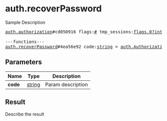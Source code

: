 # auth.recoverPassword

Sample Description

<pre>
<a href="../constructor/auth.authorization">auth.authorization</a>#cd050916 flags:<a href="../type/#.md">#</a> tmp_sessions:<a href="../type/flags.0?int.md">flags.0?int</a> user:<a href="../type/User.md">User</a> = <a href="../type/auth.Authorization.md">auth.Authorization</a>;

---functions---
<a href="../method/auth.recoverPassword.md">auth.recoverPassword</a>#4ea56e92 code:<a href="../type/string.md">string</a> = <a href="../type/auth.Authorization.md">auth.Authorization</a>;
</pre>

## Parameters

| Name | Type | Description |
|------|:----:|-------------|
| **code** | [string](../type/string.md) | Param description |

## Result

Describe the result

